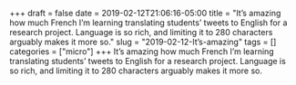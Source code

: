 +++draft = falsedate = 2019-02-12T21:06:16-05:00title = "It’s amazing how much French I’m learning translating students’ tweets to English for a research project. Language is so rich, and limiting it to 280 characters arguably makes it more so."slug = "2019-02-12-It’s-amazing"tags = []categories = ["micro"]+++It’s amazing how much French I’m learning translating students’ tweets to English for a research project. Language is so rich, and limiting it to 280 characters arguably makes it more so.